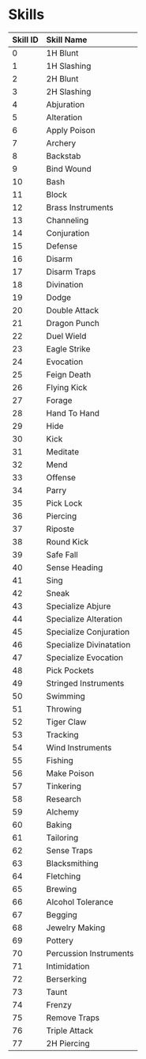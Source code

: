 # Skills



| **Skill ID** | **Skill Name** |
| :--- | :--- |
| 0 | 1H Blunt |
| 1 | 1H Slashing |
| 2 | 2H Blunt |
| 3 | 2H Slashing |
| 4 | Abjuration |
| 5 | Alteration |
| 6 | Apply Poison |
| 7 | Archery |
| 8 | Backstab |
| 9 | Bind Wound |
| 10 | Bash |
| 11 | Block |
| 12 | Brass Instruments |
| 13 | Channeling |
| 14 | Conjuration |
| 15 | Defense |
| 16 | Disarm |
| 17 | Disarm Traps |
| 18 | Divination |
| 19 | Dodge |
| 20 | Double Attack |
| 21 | Dragon Punch |
| 22 | Duel Wield |
| 23 | Eagle Strike |
| 24 | Evocation |
| 25 | Feign Death |
| 26 | Flying Kick |
| 27 | Forage |
| 28 | Hand To Hand |
| 29 | Hide |
| 30 | Kick |
| 31 | Meditate |
| 32 | Mend |
| 33 | Offense |
| 34 | Parry |
| 35 | Pick Lock |
| 36 | Piercing |
| 37 | Riposte |
| 38 | Round Kick |
| 39 | Safe Fall |
| 40 | Sense Heading |
| 41 | Sing |
| 42 | Sneak |
| 43 | Specialize Abjure |
| 44 | Specialize Alteration |
| 45 | Specialize Conjuration |
| 46 | Specialize Divinatation |
| 47 | Specialize Evocation |
| 48 | Pick Pockets |
| 49 | Stringed Instruments |
| 50 | Swimming |
| 51 | Throwing |
| 52 | Tiger Claw |
| 53 | Tracking |
| 54 | Wind Instruments |
| 55 | Fishing |
| 56 | Make Poison |
| 57 | Tinkering |
| 58 | Research |
| 59 | Alchemy |
| 60 | Baking |
| 61 | Tailoring |
| 62 | Sense Traps |
| 63 | Blacksmithing |
| 64 | Fletching |
| 65 | Brewing |
| 66 | Alcohol Tolerance |
| 67 | Begging |
| 68 | Jewelry Making |
| 69 | Pottery |
| 70 | Percussion Instruments |
| 71 | Intimidation |
| 72 | Berserking |
| 73 | Taunt |
| 74 | Frenzy |
| 75 | Remove Traps |
| 76 | Triple Attack |
| 77 | 2H Piercing |

